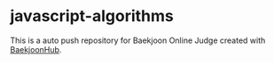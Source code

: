 # javascript-algorithms
This is a auto push repository for Baekjoon Online Judge created with [BaekjoonHub](https://github.com/BaekjoonHub/BaekjoonHub).
